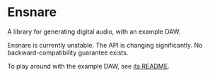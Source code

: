 # Ensnare

A library for generating digital audio, with an example DAW.

Ensnare is currently unstable. The API is changing significantly. No
backward-compatibility guarantee exists.

To play around with the example DAW, see [its README](./src/bin/minidaw).
